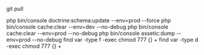 git pull

php bin/console doctrine:schema:update --env=prod --force
php bin/console cache:clear --env=dev --no-debug
php bin/console cache:clear --env=prod --no-debug
php bin/console assetic:dump --env=prod --no-debug
find var -type f -exec chmod 777 {} +
find var -type d -exec chmod 777 {} +